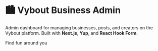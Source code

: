 # 🏙️ Vybout Business Admin

Admin dashboard for managing businesses, posts, and creators on the Vybout platform.
Built with **Next.js**, **Yup**, and **React Hook Form**.

Find fun around you
